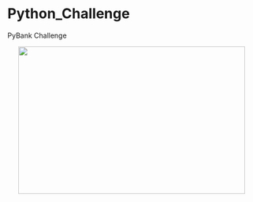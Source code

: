 # Python_Challenge
PyBank Challenge
<p align="center">
  <img width="460" height="300" src="https://github.com/narayanan-nithya/Python_Challenge/blob/master/Screenshots/revenue-per-lead.png">
</p>